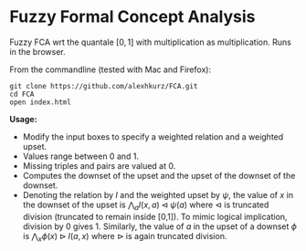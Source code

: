 # Fuzzy Formal Concept Analysis

Fuzzy FCA wrt the quantale $[0,1]$ with multiplication as multiplication. Runs in the browser.

From the commandline (tested with Mac and Firefox):

```
git clone https://github.com/alexhkurz/FCA.git
cd FCA
open index.html
```

**Usage:**

- Modify the input boxes to specify a weighted relation and a weighted upset.
- Values range between 0 and 1.
- Missing triples and pairs are valued at 0.
- Computes the downset of the upset and the upset of the downset of the downset.
- Denoting the relation by $I$ and the weighted upset by $\psi$, the value of $x$ in the downset of the upset is $\bigwedge_a I(x,a)\lhd \psi(a)$ where $\lhd$ is truncated division (truncated to remain inside [0,1]). To mimic logical implication, division by $0$ gives $1$. Similarly, the value of $a$ in the upset of a downset $\phi$ is $\bigwedge_x \phi(x)\rhd I(a,x)$ where $\rhd$ is again truncated division.
